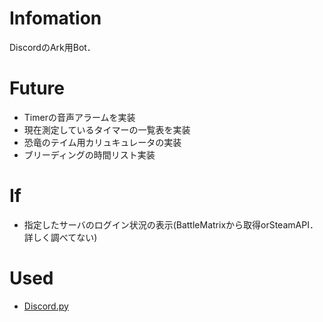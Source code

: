 # Infomation
DiscordのArk用Bot．

# Future
- Timerの音声アラームを実装
- 現在測定しているタイマーの一覧表を実装
- 恐竜のテイム用カリュキュレータの実装
- ブリーディングの時間リスト実装

# If
- 指定したサーバのログイン状況の表示(BattleMatrixから取得orSteamAPI．詳しく調べてない)

# Used
- [Discord.py](https://github.com/Rapptz/discord.py)
